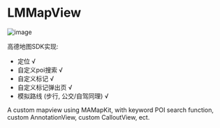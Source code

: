 # LMMapView
![image](https://github.com/Miracle-lau/LMMapView/blob/master/weilian.gif)

高德地图SDK实现:

* 定位 √
* 自定义poi搜索 √
* 自定义标记 √
* 自定义标记弹出页 √
* 模拟路线 (步行, 公交/自驾同理) √

A custom mapview using MAMapKit, with keyword POI search function, custom AnnotationView, custom CalloutView, ect.


